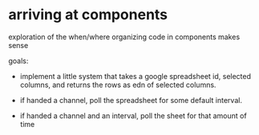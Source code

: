 # arriving at components

exploration of the when/where organizing code in components makes sense

goals:

* implement a little system that takes a google spreadsheet id, selected columns, and returns the rows as edn of selected columns.

* if handed a channel, poll the spreadsheet for some default interval.

* if handed a channel and an interval, poll the sheet for that amount of time